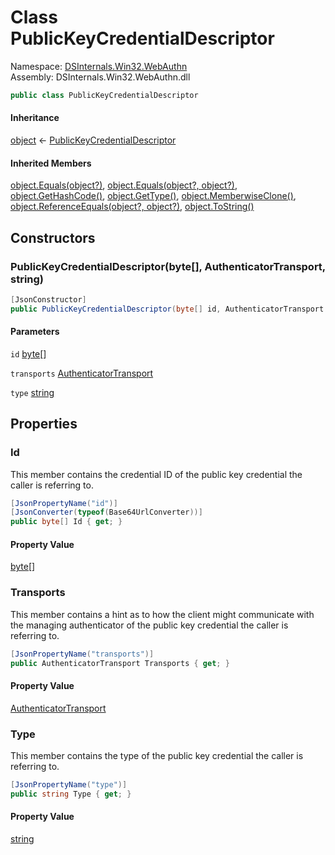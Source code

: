 # <a id="DSInternals_Win32_WebAuthn_PublicKeyCredentialDescriptor"></a> Class PublicKeyCredentialDescriptor

Namespace: [DSInternals.Win32.WebAuthn](DSInternals.Win32.WebAuthn.md)  
Assembly: DSInternals.Win32.WebAuthn.dll  

```csharp
public class PublicKeyCredentialDescriptor
```

#### Inheritance

[object](https://learn.microsoft.com/dotnet/api/system.object) ← 
[PublicKeyCredentialDescriptor](DSInternals.Win32.WebAuthn.PublicKeyCredentialDescriptor.md)

#### Inherited Members

[object.Equals\(object?\)](https://learn.microsoft.com/dotnet/api/system.object.equals\#system\-object\-equals\(system\-object\)), 
[object.Equals\(object?, object?\)](https://learn.microsoft.com/dotnet/api/system.object.equals\#system\-object\-equals\(system\-object\-system\-object\)), 
[object.GetHashCode\(\)](https://learn.microsoft.com/dotnet/api/system.object.gethashcode), 
[object.GetType\(\)](https://learn.microsoft.com/dotnet/api/system.object.gettype), 
[object.MemberwiseClone\(\)](https://learn.microsoft.com/dotnet/api/system.object.memberwiseclone), 
[object.ReferenceEquals\(object?, object?\)](https://learn.microsoft.com/dotnet/api/system.object.referenceequals), 
[object.ToString\(\)](https://learn.microsoft.com/dotnet/api/system.object.tostring)

## Constructors

### <a id="DSInternals_Win32_WebAuthn_PublicKeyCredentialDescriptor__ctor_System_Byte___DSInternals_Win32_WebAuthn_AuthenticatorTransport_System_String_"></a> PublicKeyCredentialDescriptor\(byte\[\], AuthenticatorTransport, string\)

```csharp
[JsonConstructor]
public PublicKeyCredentialDescriptor(byte[] id, AuthenticatorTransport transports = AuthenticatorTransport.NoRestrictions, string type = "public-key")
```

#### Parameters

`id` [byte](https://learn.microsoft.com/dotnet/api/system.byte)\[\]

`transports` [AuthenticatorTransport](DSInternals.Win32.WebAuthn.AuthenticatorTransport.md)

`type` [string](https://learn.microsoft.com/dotnet/api/system.string)

## Properties

### <a id="DSInternals_Win32_WebAuthn_PublicKeyCredentialDescriptor_Id"></a> Id

This member contains the credential ID of the public key credential the caller is referring to.

```csharp
[JsonPropertyName("id")]
[JsonConverter(typeof(Base64UrlConverter))]
public byte[] Id { get; }
```

#### Property Value

 [byte](https://learn.microsoft.com/dotnet/api/system.byte)\[\]

### <a id="DSInternals_Win32_WebAuthn_PublicKeyCredentialDescriptor_Transports"></a> Transports

This member contains a hint as to how the client might communicate with the managing authenticator of the public key credential the caller is referring to.

```csharp
[JsonPropertyName("transports")]
public AuthenticatorTransport Transports { get; }
```

#### Property Value

 [AuthenticatorTransport](DSInternals.Win32.WebAuthn.AuthenticatorTransport.md)

### <a id="DSInternals_Win32_WebAuthn_PublicKeyCredentialDescriptor_Type"></a> Type

This member contains the type of the public key credential the caller is referring to.

```csharp
[JsonPropertyName("type")]
public string Type { get; }
```

#### Property Value

 [string](https://learn.microsoft.com/dotnet/api/system.string)

